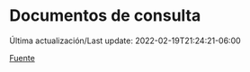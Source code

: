 # Documentos de consulta

Última actualización/Last update: 2022-02-19T21:24:21-06:00

 [Fuente](https://coronavirus.gob.mx/documentos-de-consulta/)

